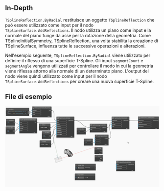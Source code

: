 ## In-Depth
`TSplineReflection.ByRadial` restituisce un oggetto `TSplineReflection` che può essere utilizzato come input per il nodo `TSplineSurface.AddReflections`. Il nodo utilizza un piano come input e la normale del piano funge da asse per la rotazione della geometria. Come TSplineInitialSymmetry, TSplineReflection, una volta stabilita la creazione di TSplineSurface, influenza tutte le successive operazioni e alterazioni.

Nell'esempio seguente, `TSplineReflection.ByRadial` viene utilizzato per definire il riflesso di una superficie T-Spline. Gli input `segmentCount` e `segmentAngle` vengono utilizzati per controllare il modo in cui la geometria viene riflessa attorno alla normale di un determinato piano. L'output del nodo viene quindi utilizzato come input per il nodo `TSplineSurface.AddReflections` per creare una nuova superficie T-Spline.

## File di esempio

![Example](./Autodesk.DesignScript.Geometry.TSpline.TSplineReflection.ByRadial_img.gif)
